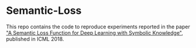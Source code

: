 # Semantic-Loss
This repo contains the code to reproduce experiments reported in the paper ["A Semantic Loss Function for Deep Learning with Symbolic Knowledge"](http://web.cs.ucla.edu/~guyvdb/papers/XuICML18.pdf), published in ICML 2018.
